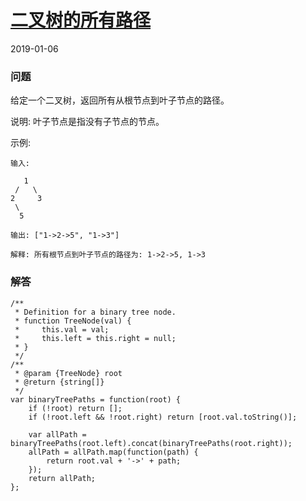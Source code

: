 # [二叉树的所有路径](https://leetcode-cn.com/problems/binary-tree-paths)
2019-01-06
### 问题

给定一个二叉树，返回所有从根节点到叶子节点的路径。

说明: 叶子节点是指没有子节点的节点。

示例:

```
输入:

   1
 /   \
2     3
 \
  5

输出: ["1->2->5", "1->3"]

解释: 所有根节点到叶子节点的路径为: 1->2->5, 1->3
```


### 解答

```
/**
 * Definition for a binary tree node.
 * function TreeNode(val) {
 *     this.val = val;
 *     this.left = this.right = null;
 * }
 */
/**
 * @param {TreeNode} root
 * @return {string[]}
 */
var binaryTreePaths = function(root) {
    if (!root) return [];
    if (!root.left && !root.right) return [root.val.toString()];

    var allPath = binaryTreePaths(root.left).concat(binaryTreePaths(root.right));
    allPath = allPath.map(function(path) {
        return root.val + '->' + path;
    });
    return allPath;
};
```